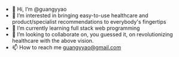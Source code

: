 - 👋 Hi, I’m @guangyyao
- 👀 I’m interested in bringing easy-to-use healthcare and product/specialist recommendations to everybody's fingertips
- 🌱 I’m currently learning full stack web programming
- 💞️ I’m looking to collaborate on, you guessed it, on revolutionizing healthcare with the above vision.
- 📫 How to reach me guangyyao@gmail.com

<!---
guangyyao/guangyyao is a ✨ special ✨ repository because its `README.md` (this file) appears on your GitHub profile.
You can click the Preview link to take a look at your changes.
--->
